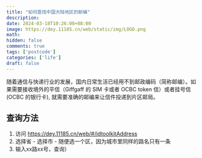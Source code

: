 ```yaml
---
title: "如何查找中国大陆地区的邮编"
description: 
date: 2024-03-18T10:26:08+08:00
image: https://dey.11185.cn/web/static/img/LOGO.png
math: 
hidden: false
comments: true
tags: ['postcode']
categories: ['life']
draft: false
---
```


随着通信与快递行业的发展，国内日常生活已经用不到邮政编码（简称邮编）。如果需要接收境外的平信（Giffgaff 的 SIM 卡或者 OCBC token 信）或者挂号信(OCBC 的银行卡), 就需要准确的邮编来让信件投递到片区邮局。

## 查询方法
1. 访问 https://dey.11185.cn/web/#/idtoolkitAddress
2. 选择省 - 选择市 - 随便选一个区，因为城市里同样的路名只有一条
3. 输入xx路xx号，查询）

